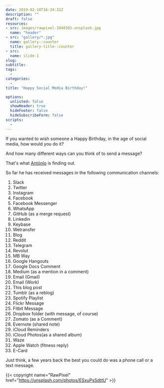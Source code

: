 ```yaml
---
date: 2019-02-18T16:34:31Z
description: ""
draft: false
resources: 
- src: images/rawpixel-1048301-unsplash.jpg
  name: "header"
- src: "gallery/*.jpg"
  name: gallery-:counter
  title: gallery-title-:counter
- src:
  name: slide-1
slug:
subtitle: 
tags: 
  - 
categories: 
  - 
title: "Happy Social Media Birthday!"

options:
  unlisted: false
  showHeader: true
  hideFooter: false
  hideSubscribeForm: false
scripts:
  -
---
```



If you wanted to wish someone a Happy Birthday, in the age of social media, how would you do it?

And how many different ways can you think of to send a message? 

That's what [António](https://antoniolopes.info/) is finding out.

So far he has received messages in the following communication channels:

1. Slack
2. Twitter
3. Instagram
4. Facebook
5. Facebook Messenger
6. WhatsApp
7. GitHub (as a merge request)
8. Linkedin
9. Keybase
10. Wetransfer
11. Blog
12. Reddit
13. Telegram
14. Revolut
15. MB Way
16. Google Hangouts
17. Google Docs Comment
18. Medium (as a mention in a comment)
19. Email (Gmail)
20. Email (Work)
21. This blog post
22. Tumblr (as a reblog)
23. Spotify Playlist
24. Flickr Message
25. Fitbit Message
26. Dropbox folder (with message, of course)
27. Zomato (as a Comment)
28. Evernote (shared note)
29. iCloud Reminders
30. iCloud Photos(as a shared album)
31. Waze 
32. Apple Watch (fitness reply)
33. E-Card

Just think, a few years back the best you could do was a phone call or a text message.


{{< copyright name="RawPixel" href="https://unsplash.com/photos/ESxuPsSdttU" >}}




